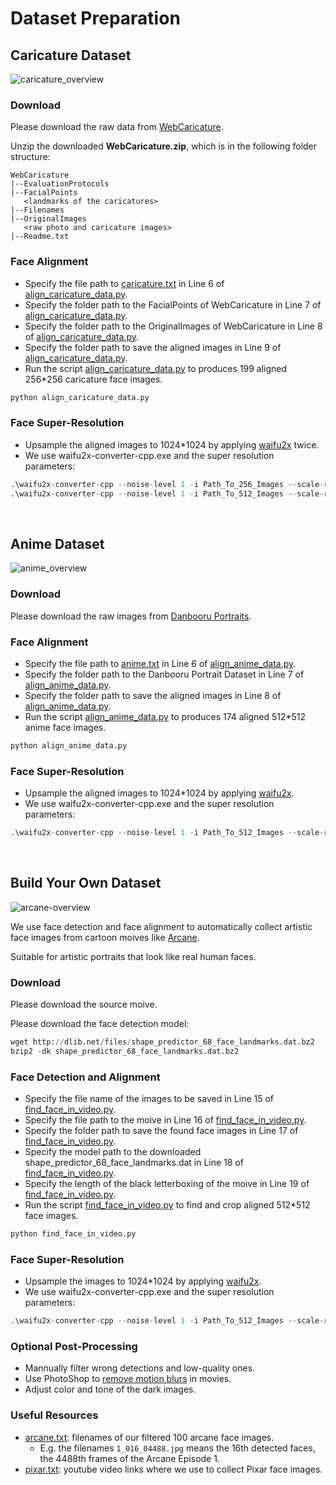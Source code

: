 # Dataset Preparation

## Caricature Dataset

![caricature_overview](https://user-images.githubusercontent.com/18130694/158067472-812df136-a4d2-485b-985c-09be27608fe3.jpg)

### Download
 
Please download the raw data from [WebCaricature](https://cs.nju.edu.cn/rl/WebCaricature.htm).

Unzip the downloaded **WebCaricature.zip**, which is in the following folder structure:
```
WebCaricature
|--EvaluationProtocols
|--FacialPoints
   <landmarks of the caricatures>
|--Filenames
|--OriginalImages
   <raw photo and caricature images>
|--Readme.txt
```

### Face Alignment

* Specify the file path to [caricature.txt](./caricature.txt) in Line 6 of [align_caricature_data.py](./align_caricature_data.py).
* Specify the folder path to the FacialPoints of WebCaricature in Line 7 of [align_caricature_data.py](./align_caricature_data.py).
* Specify the folder path to the OriginalImages of WebCaricature in Line 8 of [align_caricature_data.py](./align_caricature_data.py).
* Specify the folder path to save the aligned images in Line 9 of [align_caricature_data.py](./align_caricature_data.py).
* Run the script [align_caricature_data.py](./align_caricature_data.py) to produces 199 aligned 256\*256 caricature face images. 
```python
python align_caricature_data.py
```

### Face Super-Resolution

* Upsample the aligned images to 1024\*1024 by applying [waifu2x](https://github.com/YukihoAA/waifu2x_snowshell/releases) twice.
* We use waifu2x-converter-cpp.exe and the super resolution parameters:
```python
.\waifu2x-converter-cpp --noise-level 1 -i Path_To_256_Images --scale-ratio 2 -r 1 -o Path_To_512_Images -g 1 -a 0
.\waifu2x-converter-cpp --noise-level 1 -i Path_To_512_Images --scale-ratio 2 -r 1 -o Path_To_1024_Images -g 1 -a 0
```

<br/>

## Anime Dataset

![anime_overview](https://user-images.githubusercontent.com/18130694/158095492-e5533fe2-586a-419b-a03d-bee6970a243f.jpg)

### Download
 
Please download the raw images from [Danbooru Portraits](https://www.gwern.net/Crops#danbooru2019-portraits).

### Face Alignment

* Specify the file path to [anime.txt](./anime.txt) in Line 6 of [align_anime_data.py](./align_anime_data.py).
* Specify the folder path to the Danbooru Portrait Dataset in Line 7 of [align_anime_data.py](./align_anime_data.py).
* Specify the folder path to save the aligned images in Line 8 of [align_anime_data.py](./align_anime_data.py).
* Run the script [align_anime_data.py](./align_anime_data.py) to produces 174 aligned 512\*512 anime face images. 
```python
python align_anime_data.py
```

### Face Super-Resolution

* Upsample the aligned images to 1024\*1024 by applying [waifu2x](https://github.com/YukihoAA/waifu2x_snowshell/releases).
* We use waifu2x-converter-cpp.exe and the super resolution parameters:
```python
.\waifu2x-converter-cpp --noise-level 1 -i Path_To_512_Images --scale-ratio 2 -r 1 -o Path_To_1024_Images -g 1 -a 0
```

<br/>

## Build Your Own Dataset

![arcane-overview](https://user-images.githubusercontent.com/18130694/158124926-2e53861d-3814-485d-ad9f-d45a339dd7fe.jpg)


We use face detection and face alignment to automatically collect artistic face images from cartoon moives like [Arcane](https://www.netflix.com/sg/title/81435684?source=35).

Suitable for artistic portraits that look like real human faces.

### Download
 
Please download the source moive.

Please download the face detection model:
```python
wget http://dlib.net/files/shape_predictor_68_face_landmarks.dat.bz2
bzip2 -dk shape_predictor_68_face_landmarks.dat.bz2
```
### Face Detection and Alignment

* Specify the file name of the images to be saved in Line 15 of [find_face_in_video.py](./find_face_in_video.py).
* Specify the file path to the moive in Line 16 of [find_face_in_video.py](./find_face_in_video.py).
* Specify the folder path to save the found face images in Line 17 of [find_face_in_video.py](./find_face_in_video.py).
* Specify the model path to the downloaded shape_predictor_68_face_landmarks.dat in Line 18 of [find_face_in_video.py](./find_face_in_video.py).
* Specify the length of the black letterboxing of the moive in Line 19 of [find_face_in_video.py](./find_face_in_video.py).
* Run the script [find_face_in_video.py](./find_face_in_video.py) to find and crop aligned 512\*512 face images. 
```python
python find_face_in_video.py
```

### Face Super-Resolution

* Upsample the images to 1024\*1024 by applying [waifu2x](https://github.com/YukihoAA/waifu2x_snowshell/releases).
* We use waifu2x-converter-cpp.exe and the super resolution parameters:
```python
.\waifu2x-converter-cpp --noise-level 1 -i Path_To_512_Images --scale-ratio 2 -r 1 -o Path_To_1024_Images -g 1 -a 0
```

### Optional Post-Processing

* Mannually filter wrong detections and low-quality ones.
* Use PhotoShop to [remove motion blurs](https://helpx.adobe.com/sg/photoshop/using/reduce-camera-shake-induced-blurring.html) in movies.
* Adjust color and tone of the dark images.

### Useful Resources

* [arcane.txt](./arcane.txt): filenames of our filtered 100 arcane face images.
  - E.g. the filenames `1_016_04488.jpg` means the 16th detected faces, the 4488th frames of the Arcane Episode 1.
* [pixar.txt](./pixar.txt): youtube video links where we use to collect Pixar face images.

